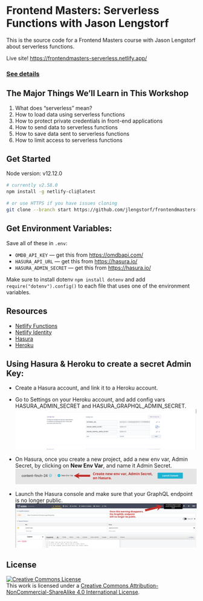 # Frontend Masters: Serverless Functions with Jason Lengstorf

This is the source code for a Frontend Masters course with Jason Lengstorf about serverless functions.

Live site! https://frontendmasters-serverless.netlify.app/

### [See details](https://frontendmasters.com/courses/serverless-functions/)

## The Major Things We’ll Learn in This Workshop

1. What does “serverless” mean?
2. How to load data using serverless functions
3. How to protect private credentials in front-end applications
4. How to send data to serverless functions
5. How to save data sent to serverless functions
6. How to limit access to serverless functions

## Get Started

Node version: v12.12.0

```bash
# currently v2.58.0
npm install -g netlify-cli@latest
```

```bash
# or use HTTPS if you have issues cloning
git clone --branch start https://github.com/jlengstorf/frontendmasters-serverless.git
```

## Get Environment Variables:

Save all of these in `.env`:

- `OMDB_API_KEY` — get this from https://omdbapi.com/
- `HASURA_API_URL` — get this from https://hasura.io/
- `HASURA_ADMIN_SECRET` — get this from https://hasura.io/

Make sure to install dotenv `npm install dotenv` and add `require("dotenv").config()` to each file that uses one of the environment variables.

## Resources

- [Netlify Functions](https://www.netlify.com/products/functions/?utm_source=fem-sls&utm_medium=functions-jl&utm_campaign=devex)
- [Netlify Identity](https://docs.netlify.com/visitor-access/identity/?utm_source=fem-sls&utm_medium=functions-jl&utm_campaign=devex)
- [Hasura](https://cloud.hasura.io/)
- [Heroku](https://www.heroku.com/)

## Using Hasura & Heroku to create a secret Admin Key:

- Create a Hasura account, and link it to a Heroku account.

- Go to Settings on your Heroku account, and add config vars HASURA_ADMIN_SECRET and HASURA_GRAPHQL_ADMIN_SECRET.
  ![Config Var Heroku](/img/config-vars.png)

- On Hasura, once you create a new project, add a new env var, Admin Secret, by clicking on **New Env Var**, and name it Admin Secret.
  ![Config Var Hasura](/img/env-var.png)

- Launch the Hasura console and make sure that your GraphQL endpoint is no longer public.
  ![GraphQL Endpoint](/img/GraphQL-endpoint.png)

## License

<a rel="license" href="http://creativecommons.org/licenses/by-nc-sa/4.0/"><img alt="Creative Commons License" style="border-width:0" src="https://i.creativecommons.org/l/by-nc-sa/4.0/88x31.png" /></a><br />This work is licensed under a <a rel="license" href="http://creativecommons.org/licenses/by-nc-sa/4.0/">Creative Commons Attribution-NonCommercial-ShareAlike 4.0 International License</a>.

